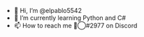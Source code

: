 - 👋 Hi, I’m @elpablo5542
- 🌱 I’m currently learning Python and C#
- 📫 How to reach me ⃟⃝#2977 on Discord

<!---
elpablo5542/elpablo5542 is a ✨ special ✨ repository because its `README.md` (this file) appears on your GitHub profile.
You can click the Preview link to take a look at your changes.
--->
